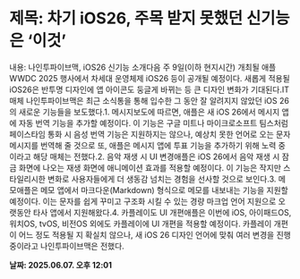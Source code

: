 # **제목: 차기 iOS26, 주목 받지 못했던 신기능은 ‘이것’**

  내용: 나인투파이브맥, iOS26 신기능 소개다음 주 9일(이하 현지시간) 개최될 애플 WWDC 2025 행사에서 차세대 운영체제 iOS26 등이 공개될 예정이다. 새롭게 적용될 iOS26은 반투명 디자인에 앱 아이콘도 둥글게 바뀌는 등 큰 디자인 변화가 기대된다.IT매체 나인투파이브맥은 최근 소식통을 통해 입수한 그 동안 잘 알려지지 않았던 iOS 26의 새로운 기능들을 보도했다.1. 메시지보도에 따르면, 애플은 새 iOS 26에서 메시지 앱에 자동 번역 기능을 추가할 예정이다. 이 기능은 구글 미트나 마이크로소프트 팀스처럼 페이스타임 통화 시 음성 번역 기능은 지원하지는 않으나, 예상치 못한 언어로 오는 문자 메시지를 번역해 줄 것으로 또, 애플은 메시지 앱에 투표 기능을 추가하기 위해 노력 중이라고 해당 매체는 전했다.2. 음악 재생 시 UI 변경애플은 iOS 26에서 음악 재생 시 잠금 화면에 나오는 재생 화면에 애니메이션 효과를 적용할 예정이다. 이 기능은 작지만 스타일리시한 변화로 사용자들에게 더 생동감 넘치는 경험을 선사할 것으로 보인다.3. 메모애플은 메모 앱에서 마크다운(Markdown) 형식으로 메모를 내보내는 기능을 지원할 예정이다. 이는 문자를 쉽게 꾸미고 구조화 시킬 수 있는 경량 마크업 언어 지원으로 오랫동안 타사 앱에서 지원해왔다.4. 카플레이도 UI 개편애플은 이번에 iOS, 아이패드OS, 워치OS, tvOS, 비전OS 외에도 카플레이에 UI 개편을 적용할 예정이다. 카플레이 개편이 어느 정도 적용될 지 확실치 않으나, 새 iOS 26 디자인 언어에 맞춰 여러 변경을 진행 중이라고 나인투파이브맥은 전했다.

  **날짜: 2025.06.07. 오후 12:01**